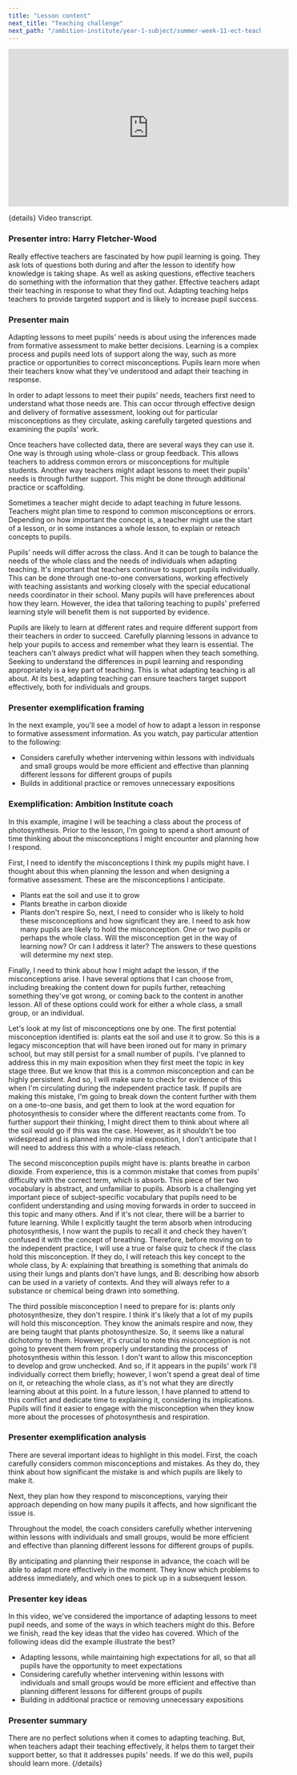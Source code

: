 ```yaml
---
title: "Lesson content"
next_title: "Teaching challenge"
next_path: "/ambition-institute/year-1-subject/summer-week-11-ect-teaching-challenge"
---
```


<iframe width="560" height="315" src="https://www.youtube.com/embed/yYedhRQjH3Y" title="YouTube video player" frameborder="0" allow="accelerometer; autoplay; clipboard-write; encrypted-media; gyroscope; picture-in-picture; web-share" allowfullscreen></iframe>

{details}
Video transcript.

### Presenter intro: Harry Fletcher-Wood

Really effective teachers are fascinated by how pupil learning is going. They ask
lots of questions both during and after the lesson to identify how knowledge is taking
shape. As well as asking questions, effective teachers do something with the information
that they gather. Effective teachers adapt their teaching in response to what they
find out. Adapting teaching helps teachers to provide targeted support and is likely
to increase pupil success.

### Presenter main

Adapting lessons to meet pupils' needs is about using the inferences made from formative
assessment to make better decisions. Learning is a complex process and pupils need
lots of support along the way, such as more practice or opportunities to correct
misconceptions. Pupils learn more when their teachers know what they've understood
and adapt their teaching in response.

In order to adapt lessons to meet their pupils' needs, teachers first need to understand what those needs are. This can occur through effective design and delivery of formative assessment, looking out for particular misconceptions as they circulate, asking carefully targeted questions and examining the pupils' work.

Once teachers have collected data, there are several ways they can use it. One way is through using whole-class or group feedback. This allows teachers to address common errors or misconceptions for multiple students. Another way teachers might adapt lessons to meet their pupils' needs is through further support. This might be done through additional practice or scaffolding.

Sometimes a teacher might decide to adapt teaching in future lessons. Teachers might plan time to respond to common misconceptions or errors. Depending on how important the concept is, a teacher might use the start of a lesson, or in some instances a whole lesson, to explain or reteach concepts to pupils.

Pupils' needs will differ across the class. And it can be tough to balance the needs of the whole class and the needs of individuals when adapting teaching. It's important that teachers continue to support pupils individually. This can be done through one-to-one conversations, working effectively with teaching assistants and working closely with the special educational needs coordinator in their school. Many pupils will have preferences about how they learn. However, the idea that tailoring teaching to pupils' preferred learning style will benefit them is not supported by evidence.

Pupils are likely to learn at different rates and require different support from their teachers in order to succeed. Carefully planning lessons in advance to help your pupils to access and remember what they learn is essential. The teachers can't always predict what will happen when they teach something. Seeking to understand the differences in pupil learning and responding appropriately is a key part of teaching. This is what adapting teaching is all about. At its best, adapting teaching can ensure teachers target support effectively, both for individuals and groups.

### Presenter exemplification framing

In the next example, you'll see a model of how to adapt a lesson in response to formative
assessment information. As you watch, pay particular attention to the following:

- Considers carefully whether intervening within lessons with individuals and small groups would be more efficient and effective than planning different lessons for different groups of pupils
- Builds in additional practice or removes unnecessary expositions

### Exemplification: Ambition Institute coach

In this example, imagine I will be teaching a class about the process of
photosynthesis. Prior to the lesson, I'm going to spend a short amount of time
thinking about the misconceptions I might encounter and planning how I respond.

First, I need to identify the misconceptions I think my pupils might have. I thought about this when planning the lesson and when designing a formative assessment. These are the misconceptions I anticipate.

- Plants eat the soil and use it to grow
- Plants breathe in carbon dioxide
- Plants don't respire
  So, next, I need to consider who is likely to hold these misconceptions and how significant
  they are. I need to ask how many pupils are likely to hold the misconception. One
  or two pupils or perhaps the whole class. Will the misconception get in the way of
  learning now? Or can I address it later? The answers to these questions will determine
  my next step.

Finally, I need to think about how I might adapt the lesson, if the misconceptions arise. I have several options that I can choose from, including breaking the content down for pupils further, reteaching something they've got wrong, or coming back to the content in another lesson. All of these options could work for either a whole class, a small group, or an individual.

Let's look at my list of misconceptions one by one. The first potential misconception identified is: plants eat the soil and use it to grow. So this is a legacy misconception that will have been ironed out for many in primary school, but may still persist for a small number of pupils. I've planned to address this in my main exposition when they first meet the topic in key stage three. But we know that this is a common misconception and can be highly persistent. And so, I will make sure to check for evidence of this when I'm circulating during the independent practice task. If pupils are making this mistake, I'm going to break down the content further with them on a one-to-one basis, and get them to look at the word equation for photosynthesis to consider where the different reactants come from. To further support their thinking, I might direct them to think about where all the soil would go if this was the case. However, as it shouldn't be too widespread and is planned into my initial exposition, I don't anticipate that I will need to address this with a whole-class reteach.

The second misconception pupils might have is: plants breathe in carbon dioxide. From experience, this is a common mistake that comes from pupils' difficulty with the correct term, which is absorb. This piece of tier two vocabulary is abstract, and unfamiliar to pupils. Absorb is a challenging yet important piece of subject-specific vocabulary that pupils need to be confident understanding and using moving forwards in order to succeed in this topic and many others. And if it's not clear, there will be a barrier to future learning. While I explicitly taught the term absorb when introducing photosynthesis, I now want the pupils to recall it and check they haven't confused it with the concept of breathing. Therefore, before moving on to the independent practice, I will use a true or false quiz to check if the class hold this misconception. If they do, I will reteach this key concept to the whole class, by A: explaining that breathing is something that animals do using their lungs and plants don't have lungs, and B: describing how absorb can be used in a variety of contexts. And they will always refer to a substance or chemical being drawn into something.

The third possible misconception I need to prepare for is: plants only photosynthesize, they don't respire. I think it's likely that a lot of my pupils will hold this misconception. They know the animals respire and now, they are being taught that plants photosynthesize. So, it seems like a natural dichotomy to them. However, it's crucial to note this misconception is not going to prevent them from properly understanding the process of photosynthesis within this lesson. I don't want to allow this misconception to develop and grow unchecked. And so, if it appears in the pupils' work I'll individually correct them briefly; however, I won't spend a great deal of time on it, or reteaching the whole class, as it's not what they are directly learning about at this point. In a future lesson, I have planned to attend to this conflict and dedicate time to explaining it, considering its implications. Pupils will find it easier to engage with the misconception when they know more about the processes of photosynthesis and respiration.

### Presenter exemplification analysis

There are several important ideas to highlight in this model. First, the coach carefully
considers common misconceptions and mistakes. As they do, they think about how significant
the mistake is and which pupils are likely to make it.

Next, they plan how they respond to misconceptions, varying their approach depending on how many pupils it affects, and how significant the issue is.

Throughout the model, the coach considers carefully whether intervening within lessons with individuals and small groups, would be more efficient and effective than planning different lessons for different groups of pupils.

By anticipating and planning their response in advance, the coach will be able to adapt more effectively in the moment. They know which problems to address immediately, and which ones to pick up in a subsequent lesson.

### Presenter key ideas

In this video, we've considered the importance of adapting lessons to meet pupil
needs, and some of the ways in which teachers might do this. Before we finish, read
the key ideas that the video has covered. Which of the following ideas did the example
illustrate the best?

- Adapting lessons, while maintaining high expectations for all, so that all pupils have the opportunity to meet expectations
- Considering carefully whether intervening within lessons with individuals and small groups would be more efficient and effective than planning different lessons for different groups of pupils
- Building in additional practice or removing unnecessary expositions

### Presenter summary

There are no perfect solutions when it comes to adapting teaching. But, when
teachers adapt their teaching effectively, it helps them to target their support
better, so that it addresses pupils' needs. If we do this well, pupils should
learn more. {/details}
